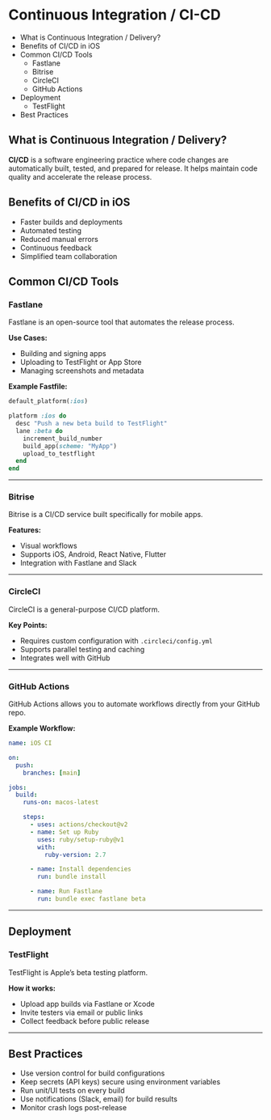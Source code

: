 # Continuous Integration / CI-CD

- What is Continuous Integration / Delivery?
- Benefits of CI/CD in iOS
- Common CI/CD Tools
  - Fastlane
  - Bitrise
  - CircleCI
  - GitHub Actions
- Deployment
  - TestFlight
- Best Practices


## What is Continuous Integration / Delivery?

**CI/CD** is a software engineering practice where code changes are automatically built, tested, and prepared for release. It helps maintain code quality and accelerate the release process.

## Benefits of CI/CD in iOS

- Faster builds and deployments
- Automated testing
- Reduced manual errors
- Continuous feedback
- Simplified team collaboration

## Common CI/CD Tools

### Fastlane

Fastlane is an open-source tool that automates the release process.

**Use Cases:**
- Building and signing apps
- Uploading to TestFlight or App Store
- Managing screenshots and metadata

**Example Fastfile:**
```ruby
default_platform(:ios)

platform :ios do
  desc "Push a new beta build to TestFlight"
  lane :beta do
    increment_build_number
    build_app(scheme: "MyApp")
    upload_to_testflight
  end
end
```

---

### Bitrise

Bitrise is a CI/CD service built specifically for mobile apps.

**Features:**
- Visual workflows
- Supports iOS, Android, React Native, Flutter
- Integration with Fastlane and Slack

---

### CircleCI

CircleCI is a general-purpose CI/CD platform.

**Key Points:**
- Requires custom configuration with `.circleci/config.yml`
- Supports parallel testing and caching
- Integrates well with GitHub

---

### GitHub Actions

GitHub Actions allows you to automate workflows directly from your GitHub repo.

**Example Workflow:**
```yaml
name: iOS CI

on:
  push:
    branches: [main]

jobs:
  build:
    runs-on: macos-latest

    steps:
      - uses: actions/checkout@v2
      - name: Set up Ruby
        uses: ruby/setup-ruby@v1
        with:
          ruby-version: 2.7

      - name: Install dependencies
        run: bundle install

      - name: Run Fastlane
        run: bundle exec fastlane beta
```

---

## Deployment

### TestFlight

TestFlight is Apple’s beta testing platform.

**How it works:**
- Upload app builds via Fastlane or Xcode
- Invite testers via email or public links
- Collect feedback before public release

---

## Best Practices

- Use version control for build configurations
- Keep secrets (API keys) secure using environment variables
- Run unit/UI tests on every build
- Use notifications (Slack, email) for build results
- Monitor crash logs post-release
